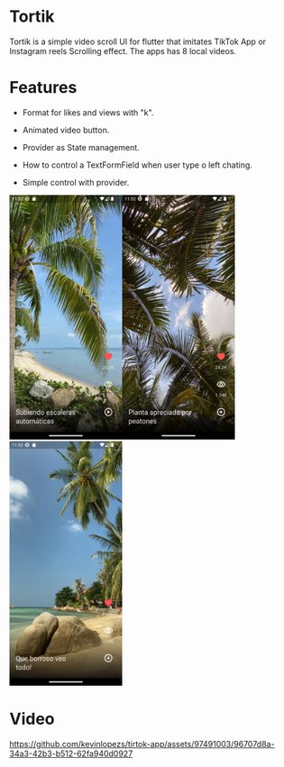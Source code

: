 # Tortik
Tortik is a simple video scroll UI for flutter that imitates TikTok App or Instagram reels Scrolling effect.
The apps has 8 local videos.

# Features
- Format for likes and views with "k".
- Animated video button.
- Provider as State management.

- How to control a TextFormField when user type o left chating.
- Simple control with provider.

<img src="https://github.com/kevinlopezs/tirtok-app/blob/main/assets/images/Screenshot_1703350365.png" width="200"><img src="https://github.com/kevinlopezs/tirtok-app/blob/main/assets/images/Screenshot_1703350369.png" width="200"><img src="https://github.com/kevinlopezs/tirtok-app/blob/main/assets/images/Screenshot_1703350373.png" width="200">   

# Video
https://github.com/kevinlopezs/tirtok-app/assets/97491003/96707d8a-34a3-42b3-b512-62fa940d0927

